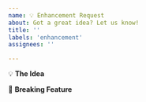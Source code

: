 ```yaml
---
name: 💡 Enhancement Request
about: Got a great idea? Let us know!
title: ''
labels: 'enhancement'
assignees: ''

---
```


:bulb: **The Idea**
<!-- Share your thoughts; try to be detailed if you can -->

:hammer: **Breaking Feature**
<!-- Would your idea disrupt or drastically change the flow
   of Apprise Transactions or how it currently works? If so explain it here.  -->
